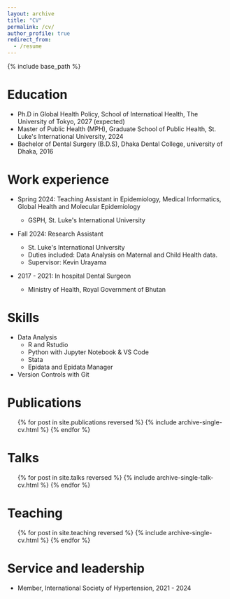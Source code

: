 ```yaml
---
layout: archive
title: "CV"
permalink: /cv/
author_profile: true
redirect_from:
  - /resume
---
```


{% include base_path %}

Education
======
* Ph.D in Global Health Policy, School of Internatioal Health, The University of Tokyo, 2027 (expected)
* Master of Public Health (MPH), Graduate School of Public Health, St. Luke's International University, 2024
* Bachelor of Dental Surgery (B.D.S), Dhaka Dental College, university of Dhaka, 2016

Work experience
======
* Spring 2024: Teaching Assistant in Epidemiology, Medical Informatics, Global Health and Molecular Epidemiology
  * GSPH, St. Luke's International University

* Fall 2024: Research Assistant
  * St. Luke's International University
  * Duties included: Data Analysis on Maternal and Child Health data.
  * Supervisor: Kevin Urayama

* 2017 - 2021: In hospital Dental Surgeon
  * Ministry of Health, Royal Government of Bhutan

  
Skills
======
* Data Analysis
  * R and Rstudio
  * Python with Jupyter Notebook & VS Code
  * Stata
  * Epidata and Epidata Manager
* Version Controls with Git

Publications
======
  <ul>{% for post in site.publications reversed %}
    {% include archive-single-cv.html %}
  {% endfor %}</ul>
  
Talks
======
  <ul>{% for post in site.talks reversed %}
    {% include archive-single-talk-cv.html  %}
  {% endfor %}</ul>
  
Teaching
======
  <ul>{% for post in site.teaching reversed %}
    {% include archive-single-cv.html %}
  {% endfor %}</ul>
  
Service and leadership
======
* Member, International Society of Hypertension, 2021 - 2024
